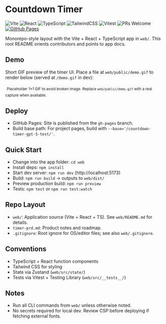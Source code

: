 # Countdown Timer

![Vite](https://img.shields.io/badge/Vite-7.1-646CFF?logo=vite&logoColor=white)
![React](https://img.shields.io/badge/React-19-61DAFB?logo=react&logoColor=061A2A)
![TypeScript](https://img.shields.io/badge/TypeScript-5.8-3178C6?logo=typescript&logoColor=white)
![TailwindCSS](https://img.shields.io/badge/Tailwind-4.x-38B2AC?logo=tailwindcss&logoColor=white)
![Vitest](https://img.shields.io/badge/Vitest-2.0-6E9F18?logo=vitest&logoColor=white)
![PRs Welcome](https://img.shields.io/badge/PRs-welcome-brightgreen)
 [![GitHub Pages](https://img.shields.io/website?url=https%3A%2F%2Fbmort.github.io%2Fcountdown-timer-gpt-5-test%2F&label=GitHub%20Pages&up_message=online&down_message=offline)](https://bmort.github.io/countdown-timer-gpt-5-test/)

Monorepo-style layout with the Vite + React + TypeScript app in `web/`. This root README orients contributors and points to app docs.

## Demo
Short GIF preview of the timer UI. Place a file at `web/public/demo.gif` to render below (served at `/demo.gif` in dev):

![Countdown Timer demo (placeholder — replace with real GIF)](web/public/demo.gif)
<sub>Placeholder 1×1 GIF to avoid broken image. Replace `web/public/demo.gif` with a real capture when available.</sub>

## Deploy
- GitHub Pages: Site is published from the `gh-pages` branch.
- Build base path: For project pages, build with `--base='/countdown-timer-gpt-5-test/'`.

## Quick Start
- Change into the app folder: `cd web`
- Install deps: `npm install`
- Start dev server: `npm run dev` (http://localhost:5173)
- Build: `npm run build` → outputs to `web/dist/`
- Preview production build: `npm run preview`
- Tests: `npm test` or `npm run test:watch`

## Repo Layout
- `web/`: Application source (Vite + React + TS). See `web/README.md` for details.
- `timer-prd.md`: Product notes and roadmap.
- `.gitignore`: Root ignore for OS/editor files; see also `web/.gitignore`.

## Conventions
- TypeScript + React function components
- Tailwind CSS for styling
- State via Zustand (`web/src/state/`)
- Tests via Vitest + Testing Library (`web/src/__tests__/`)

## Notes
- Run all CLI commands from `web/` unless otherwise noted.
- No secrets required for local dev. Review CSP before deploying if fetching external fonts.
